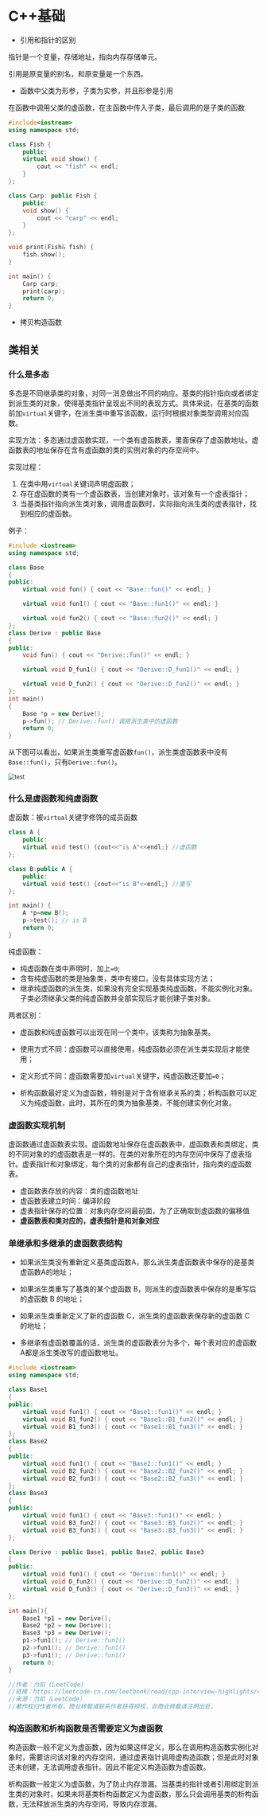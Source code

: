 # C++基础

- 引用和指针的区别

指针是一个变量，存储地址，指向内存存储单元。

引用是原变量的别名，和原变量是一个东西。

- 函数中父类为形参，子类为实参，并且形参是引用

在函数中调用父类的虚函数，在主函数中传入子类，最后调用的是子类的函数

```c++
#include<iostream>
using namespace std;

class Fish {
    public:
    virtual void show() {
        cout << "fish" << endl;
    }
};

class Carp: public Fish {
    public:
    void show() {
        cout << "carp" << endl;
    }
};

void print(Fish& fish) {
    fish.show();
}

int main() {
    Carp carp;
    print(carp);
    return 0;
}
```

- 拷贝构造函数

## 类相关

### 什么是多态

多态是不同继承类的对象，对同一消息做出不同的响应。基类的指针指向或者绑定到派生类的对象，使得基类指针呈现出不同的表现方式。具体来说，在基类的函数前加`virtual`关键字，在派生类中重写该函数，运行时根据对象类型调用对应函数。

实现方法：多态通过虚函数实现，一个类有虚函数表，里面保存了虚函数地址。虚函数表的地址保存在含有虚函数的类的实例对象的内存空间中。

实现过程：

1. 在类中用`virtual`关键词声明虚函数；
2. 存在虚函数的类有一个虚函数表，当创建对象时，该对象有一个虚表指针；
3. 当基类指针指向派生类对象，调用虚函数时，实际指向派生类的虚表指针，找到相应的虚函数。

例子：

```c++
#include <iostream>
using namespace std;

class Base
{
public:
	virtual void fun() { cout << "Base::fun()" << endl; }

	virtual void fun1() { cout << "Base::fun1()" << endl; }

	virtual void fun2() { cout << "Base::fun2()" << endl; }
};
class Derive : public Base
{
public:
	void fun() { cout << "Derive::fun()" << endl; }

	virtual void D_fun1() { cout << "Derive::D_fun1()" << endl; }

	virtual void D_fun2() { cout << "Derive::D_fun2()" << endl; }
};
int main()
{
	Base *p = new Derive();
	p->fun(); // Derive::fun() 调用派生类中的虚函数
	return 0;
}
```

从下图可以看出，如果派生类重写虚函数`fun()`，派生类虚函数表中没有`Base::fun()`，只有`Derive::fun()`。

<img src="./virtual_function.PNG" alt="test" style="zoom:80%;" />

### 什么是虚函数和纯虚函数

虚函数：被`virtual`关键字修饰的成员函数

```c++
class A {
    public:
    virtual void test() {cout<<"is A"<<endl;} //虚函数
};

class B:public A {
    public:
    virtual void test() {cout<<"is B"<<endl;} //重写
};

int main() {
    A *p=new B();
    p->test(); // is B
    return 0;
}
```

纯虚函数：

- 纯虚函数在类中声明时，加上`=0`;
- 含有纯虚函数的类是抽象类，类中有接口，没有具体实现方法；
- 继承纯虚函数的派生类，如果没有完全实现基类纯虚函数，不能实例化对象。子类必须继承父类的纯虚函数并全部实现后才能创建子类对象。

两者区别：

- 虚函数和纯虚函数可以出现在同一个类中，该类称为抽象基类。

- 使用方式不同：虚函数可以直接使用，纯虚函数必须在派生类实现后才能使用；
- 定义形式不同：虚函数需要加`virtual`关键字，纯虚函数还要加`=0`；
- 析构函数最好定义为虚函数，特别是对于含有继承关系的类；析构函数可以定义为纯虚函数，此时，其所在的类为抽象基类，不能创建实例化对象。

### 虚函数实现机制

虚函数通过虚函数表实现。虚函数地址保存在虚函数表中，虚函数表和类绑定，类的不同对象的的虚函数表是一样的。在类的对象所在的内存空间中保存了虚表指针。虚表指针和对象绑定，每个类的对象都有自己的虚表指针，指向类的虚函数表。

- 虚函数表存放的内容：类的虚函数地址
- 虚函数表建立时间：编译阶段
- 虚表指针保存的位置：对象内存空间最前面，为了正确取到虚函数的偏移值
- **虚函数表和类对应的，虚表指针是和对象对应**

### 单继承和多继承的虚函数表结构

- 如果派生类没有重新定义基类虚函数A，那么派生类虚函数表中保存的是基类虚函数A的地址；
- 如果派生类重写了基类的某个虚函数 B，则派生的虚函数表中保存的是重写后的虚函数 B 的地址；
- 如果派生类重新定义了新的虚函数 C，派生类的虚函数表保存新的虚函数 C 的地址；

- 多继承有虚函数覆盖的话，派生类的虚函数表分为多个，每个表对应的虚函数A都是派生类改写的虚函数地址。

```c++
#include <iostream>
using namespace std;

class Base1
{
public:
    virtual void fun1() { cout << "Base1::fun1()" << endl; }
    virtual void B1_fun2() { cout << "Base1::B1_fun2()" << endl; }
    virtual void B1_fun3() { cout << "Base1::B1_fun3()" << endl; }
};
class Base2
{
public:
    virtual void fun1() { cout << "Base2::fun1()" << endl; }
    virtual void B2_fun2() { cout << "Base2::B2_fun2()" << endl; }
    virtual void B2_fun3() { cout << "Base2::B2_fun3()" << endl; }
};
class Base3
{
public:
    virtual void fun1() { cout << "Base3::fun1()" << endl; }
    virtual void B3_fun2() { cout << "Base3::B3_fun2()" << endl; }
    virtual void B3_fun3() { cout << "Base3::B3_fun3()" << endl; }
};

class Derive : public Base1, public Base2, public Base3
{
public:
    virtual void fun1() { cout << "Derive::fun1()" << endl; }
    virtual void D_fun2() { cout << "Derive::D_fun2()" << endl; }
    virtual void D_fun3() { cout << "Derive::D_fun3()" << endl; }
};

int main(){
    Base1 *p1 = new Derive();
    Base2 *p2 = new Derive();
    Base3 *p3 = new Derive();
    p1->fun1(); // Derive::fun1()
    p2->fun1(); // Derive::fun1()
    p3->fun1(); // Derive::fun1()
    return 0;
}

//作者：力扣 (LeetCode)
//链接：https://leetcode-cn.com/leetbook/read/cpp-interview-highlights/efd81s/
//来源：力扣（LeetCode）
//著作权归作者所有。商业转载请联系作者获得授权，非商业转载请注明出处。
```

### 构造函数和析构函数是否需要定义为虚函数

构造函数一般不定义为虚函数，因为如果这样定义，那么在调用构造函数实例化对象时，需要访问该对象的内存空间，通过虚表指针调用虚构造函数；但是此时对象还未创建，无法调用虚表指针。因此不能定义构造函数为虚函数。

析构函数一般定义为虚函数，为了防止内存泄漏。当基类的指针或者引用绑定到派生类的对象时，如果未将基类析构函数定义为虚函数，那么只会调用基类的析构函数，无法释放派生类的内存空间，导致内存泄漏。

